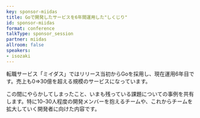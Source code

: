 ```yaml
---
key: sponsor-miidas
title: Goで開発したサービスを6年間運用した"しくじり"
id: sponsor-miidas
format: conference
talkType: sponsor_session
partner: miidas
allroom: false
speakers:
- isozaki
---
```

転職サービス「ミイダス」ではリリース当初からGoを採用し、現在運用6年目です。売上も0=>30億を超える規模のサービスになっています。

この間にやらかしてしまったこと、いまも残っている課題についての事例を共有します。特に10ｰ30人程度の開発メンバーを抱えるチームや、これからチームを拡大していく開発者に向けた内容です。